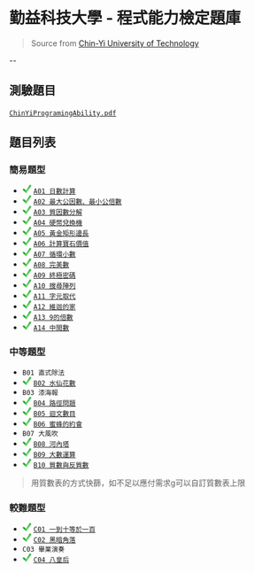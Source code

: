 # 勤益科技大學 - 程式能力檢定題庫
> Source from [Chin-Yi University of Technology][csie]

--
## 測驗題目
[`ChinYiProgramingAbility.pdf`](ChinYiProgramingAbility.pdf)

## 題目列表

### 簡易題型
- ![ok][] [`A01 日數計算`](A/A01.java)
- ![ok][] [`A02 最大公因數、最小公倍數`](A/A02.java)
- ![ok][] [`A03 質因數分解`](A/A03.java)
- ![ok][] [`A04 硬幣兌換機`](A/A04.java)
- ![ok][] [`A05 黃金矩形邊長`](A/A05.java)
- ![ok][] [`A06 計算寶石價值`](A/A06.java)
- ![ok][] [`A07 循環小數`](A/A07.java)
- ![ok][] [`A08 完美數`](A/A08.java)
- ![ok][] [`A09 終極密碼`](A/A09.java)
- ![ok][] [`A10 搜尋陣列`](A/A10.java)
- ![ok][] [`A11 字元取代`](A/A11.java)
- ![ok][] [`A12 維迦的家`](A/A12.java)
- ![ok][] [`A13 9的倍數`](A/A13.java)
- ![ok][] [`A14 中間數`](A/A14.java)

### 中等題型
- `B01 直式除法`
- ![ok][] [`B02 水仙花數`](B/B02.java)
- `B03 漆海報`
- ![ok][] [`B04 路徑問題`](B/B04.java)
- ![ok][] [`B05 迴文數目`](B/B05.java)
- ![ok][] [`B06 蜜蜂的約會`](B/B06.java)
- `B07 大風吹`
- ![ok][] [`B08 河內塔`](B/B08.java)
- ![ok][] [`B09 大數運算`](B/B09.java)
- ![ok][] [`B10 質數與反質數`](B/B10.java)

> 用質數表的方式快篩，如不足以應付需求g可以自訂質數表上限

### 較難題型
- ![ok][] [`C01 一到十等於一百`](C/C01.java)
- ![ok][] [`C02 黑暗角落`](C/C02.java)
- `C03 畢業演奏`
- ![ok][] [`C04 八皇后`](C/C04.java)


[csie]: <http://csie.ncut.edu.tw>
[ok]: <image/check.png>
